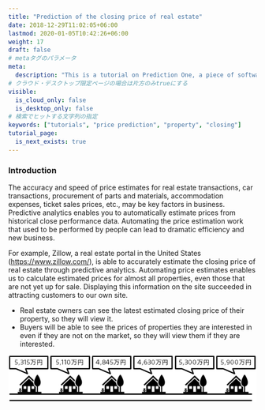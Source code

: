 ```yaml
---
title: "Prediction of the closing price of real estate"
date: 2018-12-29T11:02:05+06:00
lastmod: 2020-01-05T10:42:26+06:00
weight: 17
draft: false
# metaタグのパラメータ
meta:
  description: "This is a tutorial on Prediction One, a piece of software that can be easily operated by non-experts, which calculates predictions from data. Let's take a look at how Prediction One can be used to predict the closing price of real estate."
# クラウド・デスクトップ限定ページの場合は片方のみtrueにする
visible:
  is_cloud_only: false
  is_desktop_only: false
# 検索でヒットする文字列の指定
keywords: ["tutorials", "price prediction", "property", "closing"]
tutorial_page:
  is_next_exists: true
---
```


### Introduction

The accuracy and speed of price estimates for real estate transactions, car transactions, procurement of parts and materials, accommodation expenses, ticket sales prices, etc., may be key factors in business.
Predictive analytics enables you to automatically estimate prices from historical close performance data. Automating the price estimation work that used to be performed by people can lead to dramatic efficiency and new business.

For example, Zillow, a real estate portal in the United States (https://www.zillow.com/), is able to accurately estimate the closing price of real estate through predictive analytics. Automating price estimates enables us to calculate estimated prices for almost all properties, even those that are not yet up for sale. Displaying this information on the site succeeded in attracting customers to our own site.

- Real estate owners can see the latest estimated closing price of their property, so they will view it.
- Buyers will be able to see the prices of properties they are interested in even if they are not on the market, so they will view them if they are interested.

![](img_en/t_slide2.png)
